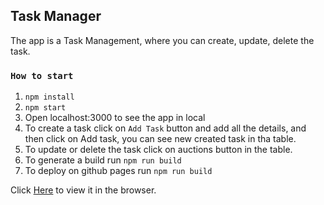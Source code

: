 ## Task Manager

The app is a Task Management, where you can create, update, delete the task.

### `How to start`

1. `npm install`
2. `npm start`
3. Open localhost:3000 to see the app in local
4. To create a task click on `Add Task` button and add all the details, and then click on Add task, you can see new created task in tha table.
5. To update or delete the task click on auctions button in the table.
6. To generate a build run `npm run build`
7. To deploy on github pages run `npm run build`

Click [Here](https://miteshtagadiya.github.io/task-manager/) to view it in the browser.
